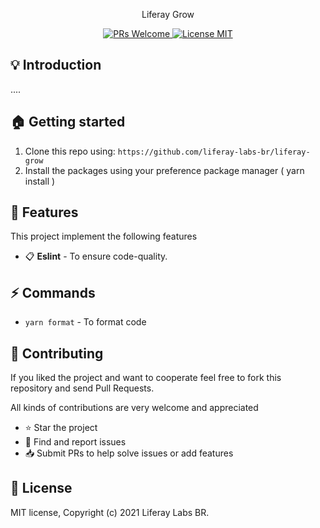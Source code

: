 <p align="center">Liferay Grow</p>

<p align="center">
  <a href="http://makeapullrequest.com">
    <img src="https://img.shields.io/badge/PRs-welcome-brightgreen.svg?style=flat-square" alt="PRs Welcome">
  </a>
  <a href="https://opensource.org/licenses/MIT">
    <img src="https://img.shields.io/badge/license-MIT-blue.svg?style=flat-square" alt="License MIT">
  </a>
</p>

## :bulb: Introduction 

....

## :house: Getting started

1. Clone this repo using: `https://github.com/liferay-labs-br/liferay-grow`
2. Install the packages using your preference package manager ( yarn install )

## :tada: Features

This project implement the following features

- :clipboard: **Eslint** - To ensure code-quality. 

## :zap: Commands
- `yarn format` - To format code

## :handshake: **Contributing**
If you liked the project and want to cooperate feel free to fork this repository and send Pull Requests.

All kinds of contributions are very welcome and appreciated

-   ⭐️ Star the project
-   🐛 Find and report issues
-   📥 Submit PRs to help solve issues or add features


## :book: License
MIT license, Copyright (c) 2021 Liferay Labs BR.
